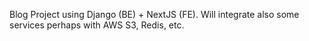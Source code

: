 Blog Project using Django (BE) + NextJS (FE). Will integrate also some services perhaps with AWS S3, Redis, etc.